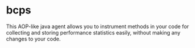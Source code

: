 bcps
====

This AOP-like java agent allows you to instrument methods in your code for collecting and storing performance statistics easily, without making any changes to your code. 
